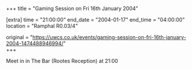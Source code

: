 +++
title = "Gaming Session on Fri 16th January 2004"

[extra]
time = "21:00:00"
end_date = "2004-01-17"
end_time = "04:00:00"
location = "Ramphal R0.03/4"

original = "https://uwcs.co.uk/events/gaming-session-on-fri-16th-january-2004-1474488946994/"    
+++

Meet in in The Bar (Rootes Reception) at 21:00

